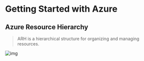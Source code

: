 # Getting Started with Azure

## Azure Resource Hierarchy

> ARH is a hierarchical structure for organizing and managing resources.

![img](https://lh7-rt.googleusercontent.com/docsz/AD_4nXdNNbdQvdDF_u2yafOnHag22ZWPP7v7Fue19SjkRKl5q6pyua_Lp8Vpyp_J7rUJIeBKrzk01S-tN7YQX-4AHoP71TVtSnNnW2aiSPo6wnRj0ACDFR1wbniu-nV9B8c85BkrzgRQ4kXTSqfuefZVfnYidUIa?key=XftszGIH3wwrAIYY-Z_Xdw)

